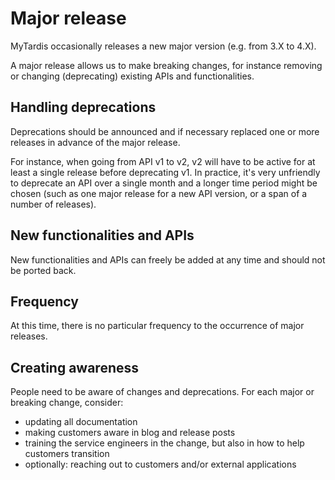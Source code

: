 # Major release

MyTardis occasionally releases a new major version (e.g. from 3.X to 4.X).

A major release allows us to make breaking changes, for instance removing or
changing (deprecating) existing APIs and functionalities.

## Handling deprecations

Deprecations should be announced and if necessary replaced one or more releases
in advance of the major release.

For instance, when going from API v1 to v2, v2 will have to be active for at
least a single release before deprecating v1. In practice, it's very unfriendly
to deprecate an API over a single month and a longer time period might be chosen
(such as one major release for a new API version, or a span of a number of
releases).

## New functionalities and APIs

New functionalities and APIs can freely be added at any time and should not be
ported back.

## Frequency

At this time, there is no particular frequency to the occurrence of major
releases.

## Creating awareness

People need to be aware of changes and deprecations. For each major or breaking
change, consider:

- updating all documentation
- making customers aware in blog and release posts
- training the service engineers in the change, but also in how to help
  customers transition
- optionally: reaching out to customers and/or external applications


